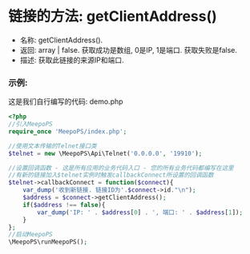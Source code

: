 # 链接的方法: getClientAddress()

- 名称: getClientAddress().
- 返回: array | false. 获取成功是数组, 0是IP, 1是端口. 获取失败是false.
- 描述: 获取此链接的来源IP和端口.

### 示例:
这是我们自行编写的代码: demo.php
```php
<?php
//引入MeepoPS
require_once 'MeepoPS/index.php';

//使用文本传输的Telnet接口类
$telnet = new \MeepoPS\Api\Telnet('0.0.0.0', '19910');

//设置回调函数 - 这是所有应用的业务代码入口 - 您的所有业务代码都编写在这里
//有新的链接加入$telnet实例时触发callbackConnect所设置的回调函数
$telnet->callbackConnect = function($connect){
    var_dump('收到新链接. 链接ID为'.$connect->id."\n");
    $address = $connect->getClientAddress();
    if($address !== false){
        var_dump('IP: ' . $address[0] . ', 端口: ' . $address[1]);  
    }
};
//启动MeepoPS
\MeepoPS\runMeepoPS();
```